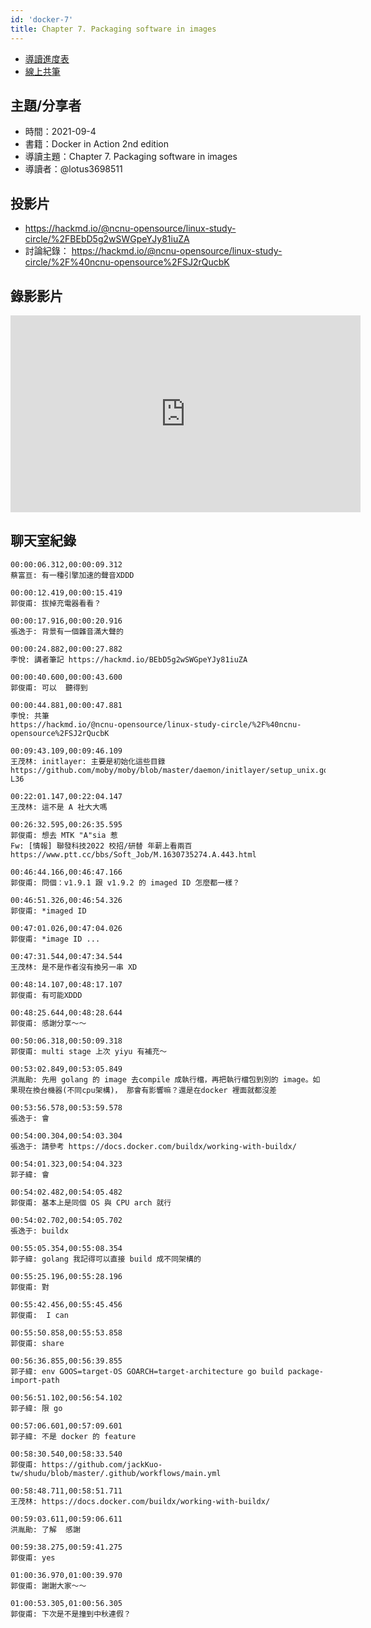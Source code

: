 ```yaml
---
id: 'docker-7'
title: Chapter 7. Packaging software in images
---
```


- [導讀進度表](https://docs.google.com/spreadsheets/d/1xjz22UDz_vKW92dJpnGysNCtFiSCYz_wbkHD4B1EQ-0/edit#gid=1726791362)
- [線上共筆](https://hackmd.io/@ncnu-opensource/linux-study-circle/)

## 主題/分享者

- 時間：2021-09-4
- 書籍：Docker in Action 2nd edition
- 導讀主題：Chapter 7. Packaging software in images
- 導讀者：@lotus3698511

## 投影片

- https://hackmd.io/@ncnu-opensource/linux-study-circle/%2FBEbD5g2wSWGpeYJy81iuZA
- 討論紀錄： https://hackmd.io/@ncnu-opensource/linux-study-circle/%2F%40ncnu-opensource%2FSJ2rQucbK

## 錄影影片

<iframe width="560" height="315" src="https://www.youtube.com/embed/SN_Ficw2kOk" title="YouTube video player" frameborder="0" allow="accelerometer; autoplay; clipboard-write; encrypted-media; gyroscope; picture-in-picture" allowfullscreen></iframe>

## 聊天室紀錄

```
00:00:06.312,00:00:09.312
蔡富亘: 有一種引擎加速的聲音XDDD

00:00:12.419,00:00:15.419
郭俊甫: 拔掉充電器看看？

00:00:17.916,00:00:20.916
張逸于: 背景有一個雜音滿大聲的

00:00:24.882,00:00:27.882
李悅: 講者筆記 https://hackmd.io/BEbD5g2wSWGpeYJy81iuZA

00:00:40.600,00:00:43.600
郭俊甫: 可以  聽得到

00:00:44.881,00:00:47.881
李悅: 共筆
https://hackmd.io/@ncnu-opensource/linux-study-circle/%2F%40ncnu-opensource%2FSJ2rQucbK

00:09:43.109,00:09:46.109
王茂林: initlayer: 主要是初始化這些目錄
https://github.com/moby/moby/blob/master/daemon/initlayer/setup_unix.go#L25-L36

00:22:01.147,00:22:04.147
王茂林: 這不是 A 社大大嗎

00:26:32.595,00:26:35.595
郭俊甫: 想去 MTK "A"sia 惹
Fw: [情報] 聯發科技2022 校招/研替 年薪上看兩百
https://www.ptt.cc/bbs/Soft_Job/M.1630735274.A.443.html

00:46:44.166,00:46:47.166
郭俊甫: 問個：v1.9.1 跟 v1.9.2 的 imaged ID 怎麼都一樣？

00:46:51.326,00:46:54.326
郭俊甫: *imaged ID

00:47:01.026,00:47:04.026
郭俊甫: *image ID ...

00:47:31.544,00:47:34.544
王茂林: 是不是作者沒有換另一串 XD

00:48:14.107,00:48:17.107
郭俊甫: 有可能XDDD

00:48:25.644,00:48:28.644
郭俊甫: 感謝分享～～

00:50:06.318,00:50:09.318
郭俊甫: multi stage 上次 yiyu 有補充～

00:53:02.849,00:53:05.849
洪胤勛: 先用 golang 的 image 去compile 成執行檔，再把執行檔包到別的 image。如果現在換台機器(不同cpu架構)， 那會有影響嘛？還是在docker 裡面就都沒差

00:53:56.578,00:53:59.578
張逸于: 會 

00:54:00.304,00:54:03.304
張逸于: 請參考 https://docs.docker.com/buildx/working-with-buildx/

00:54:01.323,00:54:04.323
郭子緯: 會

00:54:02.482,00:54:05.482
郭俊甫: 基本上是同個 OS 與 CPU arch 就行

00:54:02.702,00:54:05.702
張逸于: buildx

00:55:05.354,00:55:08.354
郭子緯: golang 我記得可以直接 build 成不同架構的

00:55:25.196,00:55:28.196
郭俊甫: 對

00:55:42.456,00:55:45.456
郭俊甫:  I can

00:55:50.858,00:55:53.858
郭俊甫: share

00:56:36.855,00:56:39.855
郭子緯: env GOOS=target-OS GOARCH=target-architecture go build package-import-path

00:56:51.102,00:56:54.102
郭子緯: 限 go 

00:57:06.601,00:57:09.601
郭子緯: 不是 docker 的 feature

00:58:30.540,00:58:33.540
郭俊甫: https://github.com/jackKuo-tw/shudu/blob/master/.github/workflows/main.yml

00:58:48.711,00:58:51.711
王茂林: https://docs.docker.com/buildx/working-with-buildx/

00:59:03.611,00:59:06.611
洪胤勛: 了解  感謝

00:59:38.275,00:59:41.275
郭俊甫: yes

01:00:36.970,01:00:39.970
郭俊甫: 謝謝大家～～

01:00:53.305,01:00:56.305
郭俊甫: 下次是不是撞到中秋連假？
```
